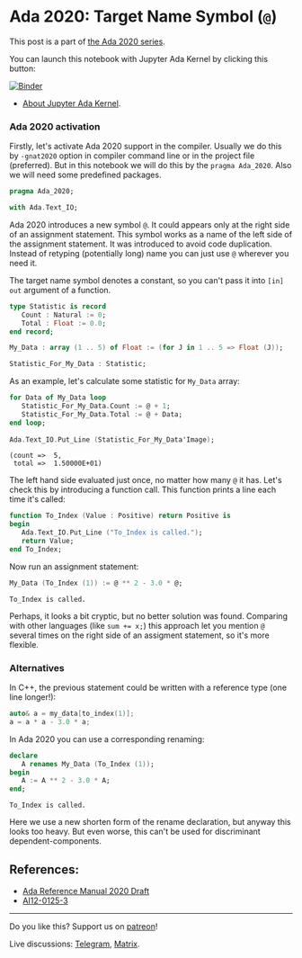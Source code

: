 # Ada 2020: Target Name Symbol (`@`)
 
This post is a part of [the Ada 2020 series](https://github.com/reznikmm/ada-howto/tree/ce-2020).
 
You can launch this notebook with Jupyter Ada Kernel by clicking this button:
 
[![Binder](https://mybinder.org/badge_logo.svg)](https://mybinder.org/v2/gh/reznikmm/ada-howto/ce-2020?filepath=%2Fhome%2Fjovyan%2Fnb%2Fassignment-target.ipynb)

 
 * [About Jupyter Ada Kernel](https://github.com/reznikmm/ada-howto/blob/master/md/Hello_Ada.md).

### Ada 2020 activation
Firstly, let's activate Ada 2020 support in the compiler.
Usually we do this by `-gnat2020` option in compiler command line or in the project file
(preferred). But in this notebook we will do this by the `pragma Ada_2020`.
Also we will need some predefined packages.


```Ada
pragma Ada_2020;

with Ada.Text_IO;
```

Ada 2020 introduces a new symbol `@`. It could appears only at the right side of an assignment statement. This symbol works as a name of the left side of the assignment statement. It was introduced to avoid code duplication. Instead of retyping (potentially long) name you can just use `@` wherever you need it.

The target name symbol denotes a constant, so you can't pass it into `[in] out` argument of a function.


```Ada
type Statistic is record
   Count : Natural := 0;
   Total : Float := 0.0;
end record;

My_Data : array (1 .. 5) of Float := (for J in 1 .. 5 => Float (J));

Statistic_For_My_Data : Statistic;

```

As an example, let's calculate some statistic for `My_Data` array:


```Ada
for Data of My_Data loop
   Statistic_For_My_Data.Count := @ + 1;
   Statistic_For_My_Data.Total := @ + Data;
end loop;
    
Ada.Text_IO.Put_Line (Statistic_For_My_Data'Image);
```




    
    (count =>  5,
     total =>  1.50000E+01)




The left hand side evaluated just once, no matter how many `@` it has. Let's check this by introducing a function call. This function prints a line each time it's called:


```Ada
function To_Index (Value : Positive) return Positive is
begin
   Ada.Text_IO.Put_Line ("To_Index is called.");
   return Value;
end To_Index;
```

Now run an assignment statement:


```Ada
My_Data (To_Index (1)) := @ ** 2 - 3.0 * @;
```




    To_Index is called.




Perhaps, it looks a bit cryptic, but no better solution was found. Comparing with other languages (like `sum += x;`) this approach let you mention `@` several times on the right side of an assigment statement, so it's more flexible.

### Alternatives
In C++, the previous statement could be written with a reference type (one line longer!):
```C++
auto& a = my_data[to_index(1)];
a = a * a - 3.0 * a;
```

In Ada 2020 you can use a corresponding renaming:



```Ada
declare
   A renames My_Data (To_Index (1));
begin
   A := A ** 2 - 3.0 * A;
end;
```




    To_Index is called.




Here we use a new shorten form of the rename declaration, but anyway this looks too heavy. But even worse, this can't be used for discriminant dependent-components.


## References:
 * [Ada Reference Manual 2020 Draft](http://www.ada-auth.org/standards/2xaarm/html/AA-5-2-1.html)
 * [AI12-0125-3](http://www.ada-auth.org/cgi-bin/cvsweb.cgi/AI12s/AI12-0125-3.TXT)
 ----

Do you like this? Support us on [patreon](https://www.patreon.com/ada_ru)!

Live discussions: [Telegram](https://t.me/ada_lang), [Matrix](https://matrix.to/#/#ada-lang:matrix.org).

